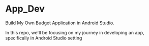 # App_Dev
Build My Own Budget Application in Android Studio. 

In this repo, we'll be focusing on my journey in developing an app, specifically in Android Studio setting 

